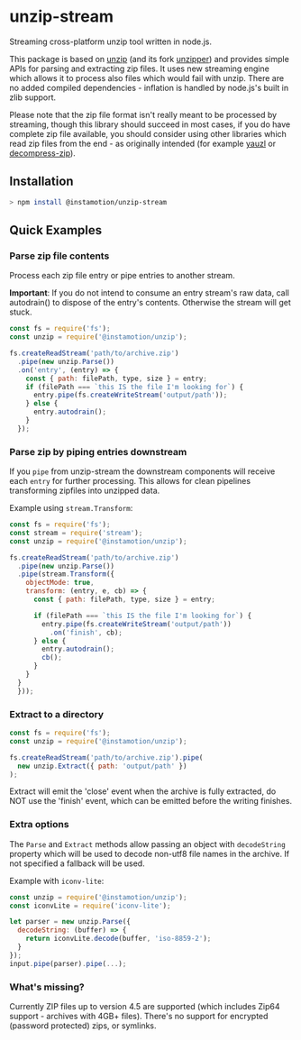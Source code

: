 # unzip-stream

Streaming cross-platform unzip tool written in node.js.

This package is based on [unzip](https://github.com/EvanOxfeld/node-unzip) (and its fork [unzipper](https://github.com/ZJONSSON/node-unzipper)) and provides simple APIs for parsing and extracting zip files. It uses new streaming engine which allows it to process also files which would fail with unzip.
There are no added compiled dependencies - inflation is handled by node.js's built in zlib support.

Please note that the zip file format isn't really meant to be processed by streaming, though this library should succeed in most cases, if you do have complete zip file available, you should consider using other libraries which read zip files from the end - as originally intended (for example [yauzl](https://github.com/thejoshwolfe/yauzl) or [decompress-zip](https://github.com/bower/decompress-zip)).

## Installation

```bash
> npm install @instamotion/unzip-stream
```

## Quick Examples

### Parse zip file contents

Process each zip file entry or pipe entries to another stream.

__Important__: If you do not intend to consume an entry stream's raw data, call autodrain() to dispose of the entry's
contents. Otherwise the stream will get stuck.

```javascript
const fs = require('fs');
const unzip = require('@instamotion/unzip');

fs.createReadStream('path/to/archive.zip')
  .pipe(new unzip.Parse())
  .on('entry', (entry) => {
    const { path: filePath, type, size } = entry;
    if (filePath === `this IS the file I'm looking for`) {
      entry.pipe(fs.createWriteStream('output/path'));
    } else {
      entry.autodrain();
    }
  });
```

### Parse zip by piping entries downstream

If you `pipe` from unzip-stream the downstream components will receive each `entry` for further processing.   This allows for clean pipelines transforming zipfiles into unzipped data.

Example using `stream.Transform`:

```javascript
const fs = require('fs');
const stream = require('stream');
const unzip = require('@instamotion/unzip');

fs.createReadStream('path/to/archive.zip')
  .pipe(new unzip.Parse())
  .pipe(stream.Transform({
    objectMode: true,
    transform: (entry, e, cb) => {
      const { path: filePath, type, size } = entry;

      if (filePath === `this IS the file I'm looking for`) {
        entry.pipe(fs.createWriteStream('output/path'))
          .on('finish', cb);
      } else {
        entry.autodrain();
        cb();
      }
    }
  }
  }));
```

### Extract to a directory

```javascript
const fs = require('fs');
const unzip = require('@instamotion/unzip');

fs.createReadStream('path/to/archive.zip').pipe(
  new unzip.Extract({ path: 'output/path' })
);
```

Extract will emit the 'close' event when the archive is fully extracted, do NOT use the 'finish' event, which can be emitted before the writing finishes.

### Extra options

The `Parse` and `Extract` methods allow passing an object with `decodeString` property which will be used to decode non-utf8 file names in the archive. If not specified a fallback will be used.

Example with `iconv-lite`:

```javascript
const unzip = require('@instamotion/unzip');
const iconvLite = require('iconv-lite');

let parser = new unzip.Parse({
  decodeString: (buffer) => {
    return iconvLite.decode(buffer, 'iso-8859-2');
  }
});
input.pipe(parser).pipe(...);
```

### What's missing?

Currently ZIP files up to version 4.5 are supported (which includes Zip64 support - archives with 4GB+ files). There's no support for encrypted (password protected) zips, or symlinks.
